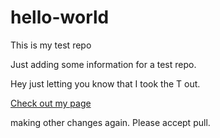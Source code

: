 # hello-world
This is my test repo

Just adding some information for a test repo. 

Hey just letting you know that I took the T out. 

[Check out my page](https://github.com/Poisonyvee)

making other changes again. Please accept pull. 
